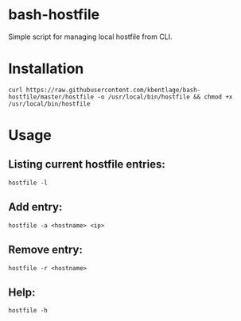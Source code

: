 # bash-hostfile
Simple script for managing local hostfile from CLI.

# Installation
```
curl https://raw.githubusercontent.com/kbentlage/bash-hostfile/master/hostfile -o /usr/local/bin/hostfile && chmod +x /usr/local/bin/hostfile
```

# Usage
## Listing current hostfile entries:
```
hostfile -l
```

## Add entry:
```
hostfile -a <hostname> <ip>
```

## Remove entry:
```
hostfile -r <hostname>
```
  
## Help:
```
hostfile -h
```

